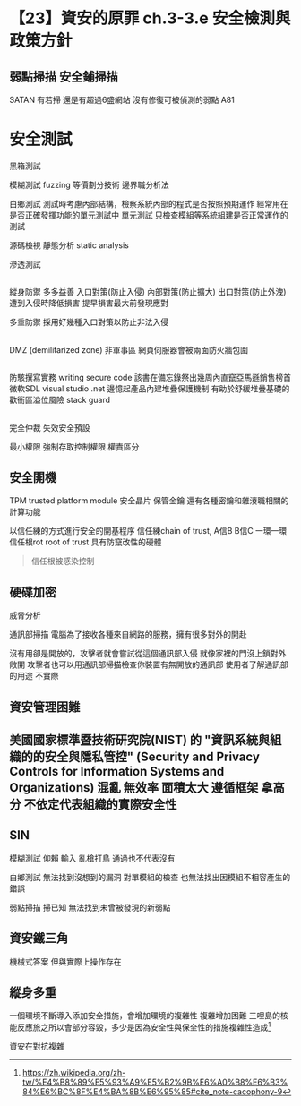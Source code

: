 # 【23】資安的原罪 ch.3-3.e 安全檢測與政策方針

## 弱點掃描 安全鋪掃描
SATAN
有若掃 還是有超過6盛網站 沒有修復可被偵測的弱點 A81

# 安全測試
黑箱測試

模糊測試 fuzzing
等價劃分技術 邊界職分析法


白鄉測試
測試時考慮內部結構，檢察系統內部的程式是否按照預期運作
經常用在是否正確發揮功能的單元測試中
單元測試 只檢查模組等系統組建是否正常運作的測試



源碼檢視 靜態分析 static analysis


滲透測試 

##
縱身防禦
多多益善 入口對策(防止入侵) 內部對策(防止擴大) 出口對策(防止外洩)
遭到入侵時降低損害 提早損害最大前發現應對

多重防禦
採用好幾種入口對策以防止非法入侵



##
DMZ (demilitarized zone) 非軍事區
網頁伺服器會被兩面防火牆包圍

##
防駭撰寫實務 writing secure code 該書在備忘錄祭出幾周內直竄亞馬遜銷售榜首
微軟SDL
visual studio .net 邊憶起產品內建堆疊保護機制 有助於舒緩堆疊基礎的歡衝區溢位風險
stack guard

##
完全仲裁 失效安全預設

最小權限
強制存取控制權限
權責區分
## 安全開機
TPM trusted platform module 安全晶片
保管金鑰 還有各種密鑰和雜湊職相關的計算功能

以信任練的方式進行安全的開基程序
信任練chain of trust, A信B B信C 一環一環
信任根rot root of trust 具有防竄改性的硬體

> 信任根被感染控制

## 硬碟加密

威脅分析

通訊部掃描
電腦為了接收各種來自網路的服務，擁有很多對外的開赴

沒有用卻是開放的，攻擊者就會嘗試從這個通訊部入侵
就像家裡的門沒上鎖對外敞開
攻擊者也可以用通訊部掃描檢查你裝置有無開放的通訊部
使用者了解通訊部的用途 不實際

## 資安管理困難
美國國家標準暨技術研究院(NIST) 的 "資訊系統與組織的的安全與隱私管控" (Security and Privacy Controls for Information Systems and Organizations)
混亂 無效率 面積太大
遵循框架 拿高分 不依定代表組織的實際安全性
---

## SIN
模糊測試 仰賴 輸入
亂槍打鳥 通過也不代表沒有

白鄉測試
無法找到沒想到的漏洞 
對單模組的檢查 也無法找出因模組不相容產生的錯誤

弱點掃描
掃已知 無法找到未曾被發現的新弱點

## 資安鐵三角
機械式答案
但與實際上操作存在


## 縱身多重
一個環境不斷導入添加安全措施，會增加環境的複雜性
複雜增加困難 
三哩島的核能反應旅之所以會部分容毀，多少是因為安全性與保全性的措施複雜性造成[^1]

資安在對抗複雜



[^1]: https://zh.wikipedia.org/zh-tw/%E4%B8%89%E5%93%A9%E5%B2%9B%E6%A0%B8%E6%B3%84%E6%BC%8F%E4%BA%8B%E6%95%85#cite_note-cacophony-9